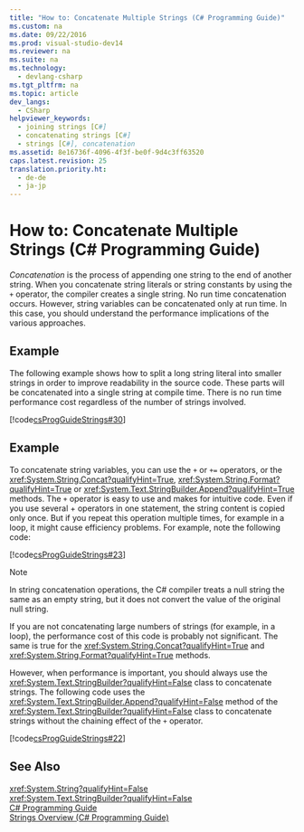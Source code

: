 ```yaml
---
title: "How to: Concatenate Multiple Strings (C# Programming Guide)"
ms.custom: na
ms.date: 09/22/2016
ms.prod: visual-studio-dev14
ms.reviewer: na
ms.suite: na
ms.technology: 
  - devlang-csharp
ms.tgt_pltfrm: na
ms.topic: article
dev_langs: 
  - CSharp
helpviewer_keywords: 
  - joining strings [C#]
  - concatenating strings [C#]
  - strings [C#], concatenation
ms.assetid: 8e16736f-4096-4f3f-be0f-9d4c3ff63520
caps.latest.revision: 25
translation.priority.ht: 
  - de-de
  - ja-jp
---
```

# How to: Concatenate Multiple Strings (C# Programming Guide)
*Concatenation* is the process of appending one string to the end of another string. When you concatenate string literals or string constants by using the `+` operator, the compiler creates a single string. No run time concatenation occurs. However, string variables can be concatenated only at run time. In this case, you should understand the performance implications of the various approaches.  
  
## Example  
 The following example shows how to split a long string literal into smaller strings in order to improve readability in the source code. These parts will be concatenated into a single string at compile time. There is no run time performance cost regardless of the number of strings involved.  
  
 [!code[csProgGuideStrings#30](../vs140/codesnippet/CSharp/how-to--concatenate-multiple-strings--csharp-programming-guide-_1.cs)]
  
  
## Example  
 To concatenate string variables, you can use the `+` or `+=` operators, or the <xref:System.String.Concat?qualifyHint=True>, <xref:System.String.Format?qualifyHint=True> or <xref:System.Text.StringBuilder.Append?qualifyHint=True> methods. The `+` operator is easy to use and makes for intuitive code. Even if you use several + operators in one statement, the string content is copied only once. But if you repeat this operation multiple times, for example in a loop, it might cause efficiency problems. For example, note the following code:  
  
 [!code[csProgGuideStrings#23](../vs140/codesnippet/CSharp/how-to--concatenate-multiple-strings--csharp-programming-guide-_2.cs)]
  
  
> [!NOTE]
>  In string concatenation operations, the C# compiler treats a null string the same as an empty string, but it does not convert the value of the original null string.  
  
 If you are not concatenating large numbers of strings (for example, in a loop), the performance cost of this code is probably not significant. The same is true for the <xref:System.String.Concat?qualifyHint=True> and <xref:System.String.Format?qualifyHint=True> methods.  
  
 However, when performance is important, you should always use the <xref:System.Text.StringBuilder?qualifyHint=False> class to concatenate strings. The following code uses the <xref:System.Text.StringBuilder.Append?qualifyHint=False> method of the <xref:System.Text.StringBuilder?qualifyHint=False> class to concatenate strings without the chaining effect of the `+` operator.  
  
 [!code[csProgGuideStrings#22](../vs140/codesnippet/CSharp/how-to--concatenate-multiple-strings--csharp-programming-guide-_3.cs)]
  
  
## See Also  
 <xref:System.String?qualifyHint=False>   
 <xref:System.Text.StringBuilder?qualifyHint=False>   
 [C# Programming Guide](../vs140/csharp-programming-guide.md)   
 [Strings Overview (C# Programming Guide)](../vs140/strings--csharp-programming-guide-.md)